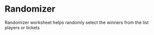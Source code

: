 # Randomizer
Randomizer worksheet helps randomly select the winners from the list players or tickets
